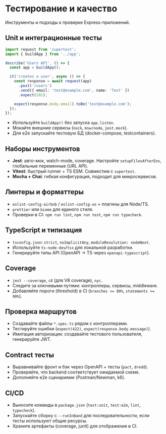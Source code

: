# Тестирование и качество

Инструменты и подходы к проверке Express-приложений.

## Unit и интеграционные тесты

```ts
import request from 'supertest';
import { buildApp } from '../app';

describe('Users API', () => {
  const app = buildApp();

  it('creates a user', async () => {
    const response = await request(app)
      .post('/users')
      .send({ email: 'test@example.com', name: 'Test' })
      .expect(201);

    expect(response.body.email).toBe('test@example.com');
  });
});
```

- Используйте `buildApp()` без запуска `app.listen`.
- Мокайте внешние сервисы (`nock`, `msw/node`, `jest.mock`).
- Для e2e запускайте тестовую БД (docker-compose, testcontainers).

## Наборы инструментов

- **Jest**: авто-мок, watch-mode, coverage. Настройте `setupFilesAfterEnv`, глобальные переменные (URL API).
- **Vitest**: быстрый runner + TS ESM. Совместим с `supertest`.
- **Mocha + Chai**: гибкая конфигурация, подходит для микросервисов.

## Линтеры и форматтеры

- `eslint-config-airbnb` / `eslint-config-xo` + плагины для Node/TS.
- `prettier` или `biome` для единого стиля.
- Проверки в CI: `npm run lint`, `npm run test`, `npm run typecheck`.

## TypeScript и типизация

- `tsconfig.json`: `strict`, `noImplicitAny`, `moduleResolution: nodeNext`.
- Используйте `ts-node-dev`/`tsx` для локальной разработки.
- Генерируйте типы API (OpenAPI → TS через `openapi-typescript`).

## Coverage

- `jest --coverage`, `c8` (для V8 coverage), `nyc`.
- Следите за ключевыми путями: контроллеры, сервисы, middleware.
- Добавляйте пороги (threshold) в CI (`branches >= 80%`, `statements >= 90%`).

## Проверка маршрутов

- Создавайте файлы `*.spec.ts` рядом с контроллерами.
- Тестируйте ошибки (`expect(422)`, `expect(response.body.message)`).
- Имитация авторизации: создавайте тестового пользователя, генерируйте JWT.

## Contract тесты

- Выравнивайте фронт и бэк через OpenAPI + тесты (`pact`, `dredd`).
- Проверяйте, что backend соответствует ожидаемой схеме.
- Дополняйте e2e сценариями (Postman/Newman, k6).

## CI/CD

- Выносите команды в `package.json` (`test:unit`, `test:e2e`, `lint`, `typecheck`).
- Запускайте сборку с `--runInBand` для последовательности, если тесты используют общие ресурсы.
- Храните артефакты (coverage, junit) для отображения в CI.
